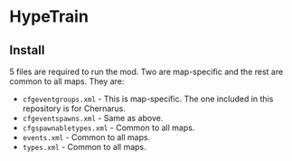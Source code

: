 # HypeTrain

## Install

5 files are required to run the mod. Two are map-specific and the rest are common to all maps. They are:

* `cfgeventgroups.xml` - This is map-specific. The one included in this repository is for Chernarus.
* `cfgeventspawns.xml` - Same as above.
* `cfgspawnabletypes.xml` - Common to all maps.
* `events.xml` - Common to all maps.
* `types.xml` - Common to all maps.
